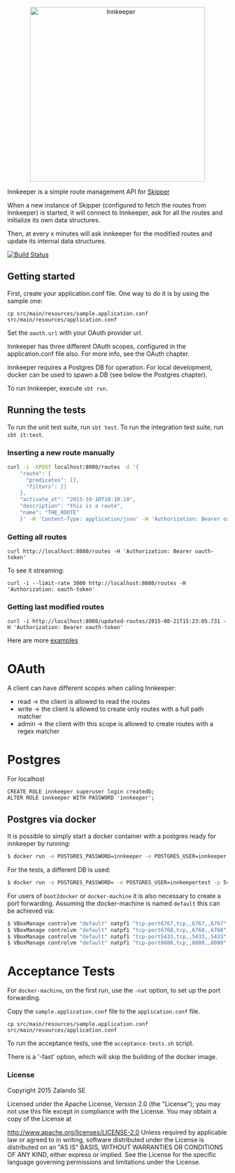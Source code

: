 <p align="center"><img width="400" alt="Innkeeper" src="https://rawgithub.com/zalando/innkeeper/master/logo.svg"></p>

Innkeeper is a simple route management API for [Skipper](https://github.com/zalando/skipper)

When a new instance of Skipper (configured to fetch the routes from Innkeeper) is started, it will connect to Innkeeper, ask for all the routes and initialize its own data structures.

Then, at every x minutes will ask innkeeper for the modified routes and update its internal data structures.

[![Build Status](https://travis-ci.org/zalando/innkeeper.svg)](https://travis-ci.org/zalando/innkeeper)

## Getting started

First, create your application.conf file. One way to do it is by using the sample one:

    cp src/main/resources/sample.application.conf src/main/resources/application.conf

Set the `oauth.url` with your OAuth provider url.

Innkeeper has three different OAuth scopes, configured in the application.conf file also. For more info, see the OAuth chapter.

Innkeeper requires a Postgres DB for operation. For local development, docker can be used to spawn a DB (see below the Postgres chapter).

To run Innkeeper, execute `sbt run`.

## Running the tests

To run the unit test suite, run `sbt test`.
To run the integration test suite, run `sbt it:test`.

### Inserting a new route manually

```bash    
curl -i -XPOST localhost:8080/routes -d '{
    "route": {
      "predicates": [],
      "filters": []
    },
    "activate_at": "2015-10-10T10:10:10",
    "description": "this is a route",
    "name": "THE_ROUTE"
    }' -H 'Content-Type: application/json' -H 'Authorization: Bearer oauth-token'
```

### Getting all routes

    curl http://localhost:8080/routes -H 'Authorization: Bearer oauth-token'
    
To see it streaming:

    curl -i --limit-rate 3000 http://localhost:8080/routes -H 'Authorization: oauth-token'

### Getting last modified routes

    curl -i http://localhost:8080/updated-routes/2015-08-21T15:23:05.731 -H 'Authorization: Bearer oauth-token'

Here are more [examples](EXAMPLES.md)

# OAuth

A client can have different scopes when calling Innkeeper:

  - read -> the client is allowed to read the routes
  - write -> the client is allowed to create only routes with a full path matcher
  - admin -> the client with this scope is allowed to create routes with a regex matcher

# Postgres

For localhost

    CREATE ROLE innkeeper superuser login createdb;
    ALTER ROLE innkeeper WITH PASSWORD 'innkeeper';

## Postgres via docker

It is possible to simply start a docker container with a postgres ready for innkeeper by running:

```bash
$ docker run -e POSTGRES_PASSWORD=innkeeper -e POSTGRES_USER=innkeeper -p 5432:5432 postgres:9.4
```

For the tests, a different DB is used:

```bash
$ docker run -e POSTGRES_PASSWORD= -e POSTGRES_USER=innkeepertest -p 5433:5432 postgres:9.4
```

For users of `boot2docker` or `docker-machine` it is also necessary to create a port forwarding.
Assuming the docker-machine is named `default` this can be achieved via:

```bash
$ VBoxManage controlvm "default" natpf1 "tcp-port6767,tcp,,6767,,6767"
$ VBoxManage controlvm "default" natpf1 "tcp-port6768,tcp,,6768,,6768"
$ VBoxManage controlvm "default" natpf1 "tcp-port5433,tcp,,5433,,5433"
$ VBoxManage controlvm "default" natpf1 "tcp-port8080,tcp,,8080,,8080"
```

# Acceptance Tests

For `docker-machine`, on the first run, use the `-nat` option, to set up the port forwarding.

Copy the `sample.application.conf` file to the `application.conf` file.

    cp src/main/resources/sample.application.conf src/main/resources/application.conf

To run the acceptance tests, use the `acceptance-tests.sh` script.



There is a '-fast' option, which will skip the building of the docker image.

### License

Copyright 2015 Zalando SE

Licensed under the Apache License, Version 2.0 (the "License"); you may not use this file except in compliance with the License. You may obtain a copy of the License at

http://www.apache.org/licenses/LICENSE-2.0
Unless required by applicable law or agreed to in writing, software distributed under the License is distributed on an "AS IS" BASIS, WITHOUT WARRANTIES OR CONDITIONS OF ANY KIND, either express or implied. See the License for the specific language governing permissions and limitations under the License.
